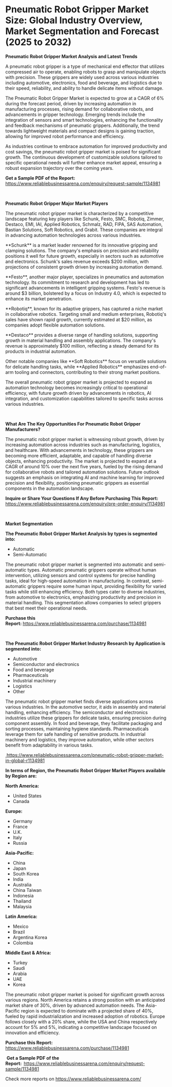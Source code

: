 <p><h1>Pneumatic Robot Gripper Market Size: Global Industry Overview, Market Segmentation and Forecast (2025 to 2032)</h1></p><p><strong>Pneumatic Robot Gripper Market Analysis and Latest Trends</strong></p>
<p><p>A pneumatic robot gripper is a type of mechanical end effector that utilizes compressed air to operate, enabling robots to grasp and manipulate objects with precision. These grippers are widely used across various industries including automotive, electronics, food and beverage, and logistics due to their speed, reliability, and ability to handle delicate items without damage. </p><p>The Pneumatic Robot Gripper Market is expected to grow at a CAGR of 6% during the forecast period, driven by increasing automation in manufacturing processes, rising demand for collaborative robots, and advancements in gripper technology. Emerging trends include the integration of sensors and smart technologies, enhancing the functionality and feedback mechanisms of pneumatic grippers. Additionally, the trend towards lightweight materials and compact designs is gaining traction, allowing for improved robot performance and efficiency.</p><p>As industries continue to embrace automation for improved productivity and cost savings, the pneumatic robot gripper market is poised for significant growth. The continuous development of customizable solutions tailored to specific operational needs will further enhance market appeal, ensuring a robust expansion trajectory over the coming years.</p></p>
<p><strong>Get a Sample PDF of the Report:&nbsp;</strong> <a href="https://www.reliablebusinessarena.com/enquiry/request-sample/1134981?utm_campaign=3181&utm_medium=2&utm_source=Github&utm_content=ia&utm_term=09042025&utm_id=pneumatic-robot-gripper">https://www.reliablebusinessarena.com/enquiry/request-sample/1134981</a></p>
<p>&nbsp;</p>
<p><strong>Pneumatic Robot Gripper Major Market Players</strong></p>
<p><p>The pneumatic robot gripper market is characterized by a competitive landscape featuring key players like Schunk, Festo, SMC, Robotiq, Zimmer, Destaco, EMI, IAI, Applied Robotics, Schmalz, RAD, FIPA, SAS Automation, Bastian Solutions, Soft Robotics, and Grabit. These companies are integral in advancing automation technologies across various industries.</p><p>**Schunk** is a market leader renowned for its innovative gripping and clamping solutions. The company's emphasis on precision and reliability positions it well for future growth, especially in sectors such as automotive and electronics. Schunk's sales revenue exceeds $200 million, with projections of consistent growth driven by increasing automation demand.</p><p>**Festo**, another major player, specializes in pneumatics and automation technology. Its commitment to research and development has led to significant advancements in intelligent gripping systems. Festo's revenue is around $3 billion, bolstered by a focus on Industry 4.0, which is expected to enhance its market penetration.</p><p>**Robotiq**, known for its adaptive grippers, has captured a niche market in collaborative robotics. Targeting small and medium enterprises, Robotiq's sales have shown rapid growth, currently estimated at $20 million, as companies adopt flexible automation solutions.</p><p>**Destaco** provides a diverse range of handling solutions, supporting growth in material handling and assembly applications. The company's revenue is approximately $100 million, reflecting a steady demand for its products in industrial automation.</p><p>Other notable companies like **Soft Robotics** focus on versatile solutions for delicate handling tasks, while **Applied Robotics** emphasizes end-of-arm tooling and connectors, contributing to their strong market positions. </p><p>The overall pneumatic robot gripper market is projected to expand as automation technology becomes increasingly critical to operational efficiency, with future growth driven by advancements in robotics, AI integration, and customization capabilities tailored to specific tasks across various industries.</p></p>
<p>&nbsp;</p>
<p><strong>What Are The Key Opportunities For Pneumatic Robot Gripper Manufacturers?</strong></p>
<p><p>The pneumatic robot gripper market is witnessing robust growth, driven by increasing automation across industries such as manufacturing, logistics, and healthcare. With advancements in technology, these grippers are becoming more efficient, adaptable, and capable of handling diverse objects, enhancing productivity. The market is projected to expand at a CAGR of around 10% over the next five years, fueled by the rising demand for collaborative robots and tailored automation solutions. Future outlook suggests an emphasis on integrating AI and machine learning for improved precision and flexibility, positioning pneumatic grippers as essential components in the automation landscape.</p></p>
<p><strong>Inquire or Share Your Questions If Any Before Purchasing This Report:</strong> <a href="https://www.reliablebusinessarena.com/enquiry/pre-order-enquiry/1134981?utm_campaign=3181&utm_medium=2&utm_source=Github&utm_content=ia&utm_term=09042025&utm_id=pneumatic-robot-gripper">https://www.reliablebusinessarena.com/enquiry/pre-order-enquiry/1134981</a></p>
<p>&nbsp;</p>
<p><strong>Market Segmentation</strong></p>
<p><strong>The Pneumatic Robot Gripper Market Analysis by types is segmented into:</strong></p>
<p><ul><li>Automatic</li><li>Semi-Automatic</li></ul></p>
<p><p>The pneumatic robot gripper market is segmented into automatic and semi-automatic types. Automatic pneumatic grippers operate without human intervention, utilizing sensors and control systems for precise handling tasks, ideal for high-speed automation in manufacturing. In contrast, semi-automatic grippers require some human input, providing flexibility for varied tasks while still enhancing efficiency. Both types cater to diverse industries, from automotive to electronics, emphasizing productivity and precision in material handling. This segmentation allows companies to select grippers that best meet their operational needs.</p></p>
<p><strong>Purchase this Report:&nbsp;</strong><a href="https://www.reliablebusinessarena.com/purchase/1134981?utm_campaign=3181&utm_medium=2&utm_source=Github&utm_content=ia&utm_term=09042025&utm_id=pneumatic-robot-gripper">https://www.reliablebusinessarena.com/purchase/1134981</a></p>
<p>&nbsp;</p>
<p><strong>The Pneumatic Robot Gripper Market Industry Research by Application is segmented into:</strong></p>
<p><ul><li>Automotive</li><li>Semiconductor and electronics</li><li>Food and beverage</li><li>Pharmaceuticals</li><li>Industrial machinery</li><li>Logistics</li><li>Other</li></ul></p>
<p><p>The pneumatic robot gripper market finds diverse applications across various industries. In the automotive sector, it aids in assembly and material handling, enhancing efficiency. The semiconductor and electronics industries utilize these grippers for delicate tasks, ensuring precision during component assembly. In food and beverage, they facilitate packaging and sorting processes, maintaining hygiene standards. Pharmaceuticals leverage them for safe handling of sensitive products. In industrial machinery and logistics, they improve automation, while other sectors benefit from adaptability in various tasks.</p></p>
<p><a href="https://www.reliablebusinessarena.com/pneumatic-robot-gripper-market-in-global-r1134981?utm_campaign=3181&utm_medium=2&utm_source=Github&utm_content=ia&utm_term=09042025&utm_id=pneumatic-robot-gripper">&nbsp;https://www.reliablebusinessarena.com/pneumatic-robot-gripper-market-in-global-r1134981</a></p>
<p><strong>In terms of Region, the Pneumatic Robot Gripper Market Players available by Region are:</strong></p>
<p>
    <p> <strong> North America: </strong>
        <ul>
            <li>United States</li>
            <li>Canada</li>
        </ul>
        </p> 
    <p> <strong> Europe: </strong>
        <ul>
            <li>Germany</li>
            <li>France</li>
            <li>U.K.</li>
            <li>Italy</li>
            <li>Russia</li>
        </ul>
        </p> 
    <p> <strong> Asia-Pacific: </strong>
        <ul>
            <li>China</li>
            <li>Japan</li>
            <li>South Korea</li>
            <li>India</li>
            <li>Australia</li>
            <li>China Taiwan</li>
            <li>Indonesia</li>
            <li>Thailand</li>
            <li>Malaysia</li>
        </ul>
        </p> 
    <p> <strong> Latin America: </strong>
        <ul>
            <li>Mexico</li>
            <li>Brazil</li>
            <li>Argentina Korea</li>
            <li>Colombia</li>
        </ul>
        </p> 
    <p> <strong> Middle East & Africa: </strong>
        <ul>
            <li>Turkey</li>
            <li>Saudi</li>
            <li>Arabia</li>
            <li>UAE</li>
            <li>Korea</li>
        </ul>
    </p>
    </p>
<p><p>The pneumatic robot gripper market is poised for significant growth across various regions. North America retains a strong position with an anticipated market share of 30%, driven by advanced automation needs. The Asia-Pacific region is expected to dominate with a projected share of 40%, fueled by rapid industrialization and increased adoption of robotics. Europe follows closely with a 20% share, while the USA and China respectively account for 5% and 5%, indicating a competitive landscape focused on innovation and efficiency.</p></p>
<p><strong>Purchase this Report: </strong><a href="https://www.reliablebusinessarena.com/purchase/1134981?utm_campaign=3181&utm_medium=2&utm_source=Github&utm_content=ia&utm_term=09042025&utm_id=pneumatic-robot-gripper">https://www.reliablebusinessarena.com/purchase/1134981</a></p>
<p>&nbsp;<strong>Get a Sample PDF of the Report:&nbsp;&nbsp;</strong><a href="https://www.reliablebusinessarena.com/enquiry/request-sample/1134981?utm_campaign=3181&utm_medium=2&utm_source=Github&utm_content=ia&utm_term=09042025&utm_id=pneumatic-robot-gripper">https://www.reliablebusinessarena.com/enquiry/request-sample/1134981</a></p>
<p><strong></strong></p>
<p>Check more reports on <a href="https://www.reliablebusinessarena.com/?utm_campaign=3181&utm_medium=2&utm_source=Github&utm_content=ia&utm_term=09042025&utm_id=pneumatic-robot-gripper">https://www.reliablebusinessarena.com/</a></p>